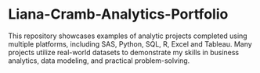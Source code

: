 # Liana-Cramb-Analytics-Portfolio
This repository showcases examples of analytic projects completed using multiple platforms, including SAS, Python, SQL, R, Excel and Tableau. Many projects utilize real-world datasets to demonstrate my skills in business analytics, data modeling, and practical problem-solving.
